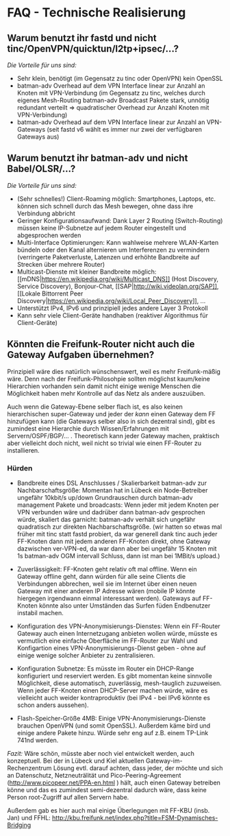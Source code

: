 # FAQ - Technische Realisierung

## Warum benutzt ihr fastd und nicht tinc/OpenVPN/quicktun/l2tp+ipsec/...?

_Die Vorteile für uns sind:_

* Sehr klein, benötigt (im Gegensatz zu tinc oder OpenVPN) kein OpenSSL
* batman-adv Overhead auf dem VPN Interface linear zur Anzahl an Knoten mit VPN-Verbindung
 (im Gegensatz zu tinc, welches durch eigenes Mesh-Routing batman-adv Broadcast Pakete stark, unnötig redundant verteilt => quadratischer Overhead zur Anzahl Knoten mit VPN-Verbindung)
* batman-adv Overhead auf dem VPN Interface linear zur Anzahl an VPN-Gateways (seit fastd v6 wählt es immer nur zwei der verfügbaren Gateways aus)

## Warum benutzt ihr batman-adv und nicht Babel/OLSR/...?

_Die Vorteile für uns sind:_

* (Sehr schnelles!) Client-Roaming möglich: Smartphones, Laptops, etc. können sich schnell durch das Mesh bewegen, ohne dass ihre Verbindung abbricht
* Geringer Konfigurationsaufwand: Dank Layer 2 Routing (Switch-Routing) müssen keine IP-Subnetze auf jedem Router eingestellt und abgesprochen werden
* Multi-Interface Optimierungen: Kann wahlweise mehrere WLAN-Karten bündeln oder den Kanal alternieren um Interferenzen zu vermindern (verringerte Paketverluste, Latenzen und erhöhte Bandbreite auf Strecken über mehrere Router)
* Multicast-Dienste mit kleiner Bandbreite möglich: [[mDNS|https://en.wikipedia.org/wiki/Multicast_DNS]] (Host Discovery, Service Discovery), Bonjour-Chat, [[SAP|http://wiki.videolan.org/SAP]], [[Lokale Bittorrent Peer Discovery|https://en.wikipedia.org/wiki/Local_Peer_Discovery]], ...
* Unterstützt IPv4, IPv6 und prinzipiell jedes andere Layer 3 Protokoll
* Kann sehr viele Client-Geräte handhaben (reaktiver Algorithmus für Client-Geräte)

## Könnten die Freifunk-Router nicht auch die Gateway Aufgaben übernehmen?

Prinzipiell wäre dies natürlich wünschenswert, weil es mehr Freifunk-mäßig wäre. Denn nach der Freifunk-Philosohpie sollten möglichst kaum/keine Hierarchien vorhanden sein damit nicht einige wenige Menschen die Möglichkeit haben mehr Kontrolle auf das Netz als andere auszuüben.

Auch wenn die Gateway-Ebene selber flach ist, es also keinen hierarchischen super-Gateway und jeder der *kann* einen Gateway dem FF hinzufügen kann (die Gateways selber also in sich dezentral sind), gibt es zumindest eine Hierarchie durch Wissen/Erfahrungen mit Servern/OSPF/BGP/... . Theoretisch kann jeder Gateway machen, praktisch aber vielleicht doch nicht, weil nicht so trivial wie einen FF-Router zu installieren.

### Hürden

* Bandbreite eines DSL Anschlusses / Skalierbarkeit batman-adv zur Nachbarschaftsgröße: Momentan hat in Lübeck ein Node-Betreiber ungefähr 10kbit/s up/down Grundrauschen durch batman-adv management Pakete und broadcasts: Wenn jeder mit jedem Knoten per VPN verbunden wäre und dadrüber dann batman-adv gesprochen würde, skaliert das garnicht: batman-adv verhält sich ungefähr quadratisch zur direkten Nachbarschaftsgröße. (wir hatten so etwas mal früher mit tinc statt fastd probiert, da war generell dank tinc auch jeder FF-Knoten dann mit jedem anderen FF-Knoten direkt, ohne Gateway dazwischen ver-VPN-ed, da war dann aber bei ungefähr 15 Knoten mit 1s batman-adv OGM intervall Schluss, dann ist man bei 1MBit/s upload.)

* Zuverlässigkeit: FF-Knoten geht relativ oft mal offline. Wenn ein Gateway offline geht, dann würden für alle seine Clients die Verbindungen abbrechen, weil sie im Internet über einen neuen Gateway mit einer anderen IP Adresse wären (mobile IP könnte hiergegen irgendwann einmal interessant werden). Gateways auf FF-Knoten könnte also unter Umständen das Surfen füden Endbenutzer instabil machen.

* Konfiguration des VPN-Anonymisierungs-Dienstes: Wenn ein FF-Router Gateway auch einen Internetzugang anbieten wollen würde, müsste es vermutlich eine einfache Oberfläche im FF-Router zur Wahl und Konfigartion eines VPN-Anonymisierungs-Dienst geben - ohne auf einige wenige solcher Anbieter zu zentralisieren.

* Konfiguration Subnetze: Es müsste im Router ein DHCP-Range konfiguriert und reserviert werden. Es gibt momentan keine sinnvolle Möglichkeit, diese automatisch, zuverlässig, mesh-tauglich zuzuweisen. Wenn jeder FF-Knoten einen DHCP-Server machen würde, wäre es vielleicht auch weider kontraproduktiv (bei IPv4 - bei IPv6 könnte es schon anders aussehen).

* Flash-Speicher-Größe 4MB: Einige VPN-Anonymisierungs-Dienste brauchen OpenVPN (und somit OpenSSL). Außerdem käme bird und einige andere Pakete hinzu. Würde sehr eng auf z.B. einem TP-Link 741nd werden.

_Fazit:_ Wäre schön, müsste aber noch viel entwickelt werden, auch konzeptuell. Bei der in Lübeck und Kiel aktuellen Gateway-im-Rechenzentrum Lösung evtl. darauf achten, dass jeder, der möchte und sich an Datenschutz, Netzneuträlität und Pico-Peering-Agreement (http://www.picopeer.net/PPA-en.html ) hält, auch einen Gateway betreiben könne und das es zumindest semi-dezentral dadurch wäre, dass keine Person root-Zugriff auf allen Servern habe.

Außerdem gab es hier auch mal einige Überlegungen mit FF-KBU (insb. Jan) und FFHL: http://kbu.freifunk.net/index.php?title=FSM-Dynamisches-Bridging
